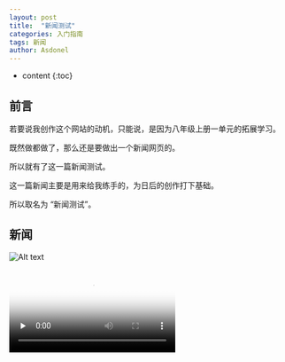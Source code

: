```yaml
---
layout: post
title:  "新闻测试"
categories: 入门指南
tags: 新闻
author: Asdonel
---
```


* content
{:toc}

<h2>前言</h2>

<p>若要说我创作这个网站的动机，只能说，是因为八年级上册一单元的拓展学习。</p>

<p>既然做都做了，那么还是要做出一个新闻网页的。</p>

<p>所以就有了这一篇新闻测试。</p>

<p>这一篇新闻主要是用来给我练手的，为日后的创作打下基础。</p>

<p>所以取名为 “新闻测试”。</p>

<h2>新闻</h2>


<p><img alt="Alt text" title="optional title" src="https://ss1.bdstatic.com/70cFvXSh_Q1YnxGkpoWK1HF6hhy/it/u=4142822693,4248366420&amp;fm=26&amp;gp=0.jpg"/></p>
<video id="video" controls="" preload="none" poster="http://media.w3.org/2010/05/sintel/poster.png">
  <source id="mp4" src="http://gslb.miaopai.com/stream/PAEyMDoxMSB9hV6BVT1l5SHT-sMVVRVgHlL7bA__.mp4?mpflag=64&amp;vend=1&amp;os=3&amp;partner=1&amp;platform=2&amp;cookie_id=&amp;refer=miaopai&amp;scid=PAEyMDoxMSB9hV6BVT1l5SHT-sMVVRVgHlL7bA__ " type="video/mp4">
</video>
